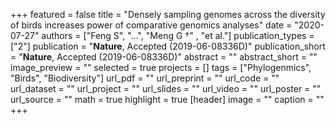 +++
featured = false
title = "Densely sampling genomes across the diversity of birds increases power of comparative genomics analyses"
date = "2020-07-27"
authors = ["Feng S", "...", "Meng G †" , "et al."]
publication_types = ["2"]
publication = "**Nature**, Accepted (2019-06-08336D)"
publication_short = "**Nature**, Accepted (2019-06-08336D)"
abstract = ""
abstract_short = ""
image_preview = ""
selected = true
projects = []
tags = ["Phylogenmics", "Birds", "Biodiversity"]
url_pdf = ""
url_preprint = ""
url_code = ""
url_dataset = ""
url_project = ""
url_slides = ""
url_video = ""
url_poster = ""
url_source = ""
math = true
highlight = true
[header]
image = ""
caption = ""
+++